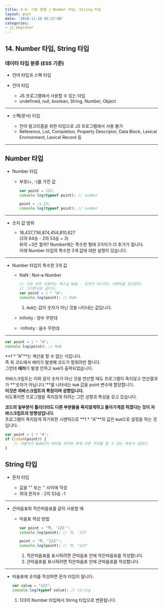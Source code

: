 ```yaml
---
title: 2-9. 기본 문법 / Number 타입, String 타입
layout: post
date: '2020-11-16 01:17:00'
categories:
- js_beginner
---
```


## 14. Number 타입, String 타입

### 데이터 타입 분류 (ES5 기준)

* 언어 타입과 스펙 타입
* 언어 타입

    * JS 프로그램에서 사용할 수 있는 타입
    * undefined, null, boolean, String, Number, Object
 
---
   
* 스펙(문서) 타입

    * 언어 알고리즘을 위한 타입으로 JS 프로그램에서 사용 불가
    * Reference, List, Completion, Property Descriptor, Data Block, Lexical Environment, Lexical Record 등
    
---

## Number 타입

* Number 타입

    * 부호(+, -)를 가진 값
    
        ```javascript
        var point = 123;
        console.log(typeof point); // number
        
        point = -1.23;
        console.log(typeof point); // number
        ```
    
---

* 숫자 값 범위

    * 18,437,736,874,454,810,627  
      (2의 64승 - 2의 53승 + 3)  
      뒤의 +3은 뭘까? Number에는 특수한 형태 3가지가 더 추가가 됩니다.  
      아래 Number 타입의 특수한 3개 값에 대한 설명이 있습니다.
      
---

* Number 타입의 특수한 3개 값

    * NaN : Not-a-Number
    
        ```javascript
        // 가장 자주 사용하는 특수값 NaN - 숫자가 아니라는 시맨틱을 갖고있다.
        // 그러면서도 값이다.
        var point = 1 * "A";
        console.log(point); // NaN
        ```
        
        1. `NaN`는 값이 숫자가 아닌 것을 나타내는 값입니다.
    
    * Infinity : 양수 무한대
    * -Infinity : 음수 무한대
    
---

```javascript
var point = 1 * "A";
console.log(point); // NaN
```

**1 * "A"**는 계산을 할 수 없는 식입니다.  
즉 위 코드에서 에러가 발생해 코드가 멈춰야만 합니다.  
그런데 **에러**가 발생 안하고 `NaN`이 출력되었습니다.  

자바스크립트는 이와 같이 숫자가 아닌 것을 연산할 때도 프로그램이 죽지않고 연산결과가 **'숫자가 아닙니다.'**를 나타내는 `NaN` 값을 point 변수에 할당합니다.  
**이것은 자바스크립트의 특징이며 성향입니다.**  
되도록이면 프로그램을 죽지않게 하려는 그런 성향과 특성을 갖고 있습니다.  

**코드의 일부분이 틀리더라도 다른 부분들을 죽지않게하고 돌아가게끔 하겠다는 것이 자바스크립트의 방향성입니다.**  
프로그램이 죽지않게 하기위한 시멘틱으로 **1 * "A"**의 값은 `NaN`으로 설정을 하는 것입니다.  

```javascript
var point = 1 * "A";
if (isNaN(point)) {
    // 개발자가 NaN인지 여부를 파악한 후에 다른 처리를 할 수 있는 여유가 생겼다.
}
```

## String 타입

* 문자 타입

    * 값을 "" 또는 '' 사이에 작성
    * 최대 문자수 : 2의 53승 -1
    
---

* 큰따옴표와 작은따옴표를 같이 사용할 때

    * 따옴표 작성 방법
    
        ```javascript
        var point = "책, '123'";
        console.log(point); // 책, '123'
        
        point = '책, "123"';
        console.log(point); // 책, "123"
        ```
        
        1. 작은따옴표를 표시하려면 큰따옴표 안에 작은따옴표를 작성합니다.
        2. 큰따옴표를 표시하려면 작은따옴표 안에 큰따옴표를 작성합니다.
    
---

* 따옴표에 숫자를 작성하면 문자 타입이 됩니다.

    ```javascript
    var value = "123";
    console.log(typeof value); // string
    ```
    
    1. 123이 Number 타입에서 String 타입으로 변환됩니다.